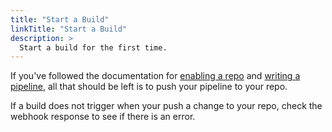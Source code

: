 ```yaml
---
title: "Start a Build"
linkTitle: "Start a Build"
description: >
  Start a build for the first time.
---
```


If you've followed the documentation for [enabling a repo](/docs/usage/getting-started/enable_repo/) and [writing a pipeline](/docs/usage/getting-started/write_pipeline/), all that should be left is to push your pipeline to your repo.

If a build does not trigger when your push a change to your repo, check the webhook response to see if there is an error.
